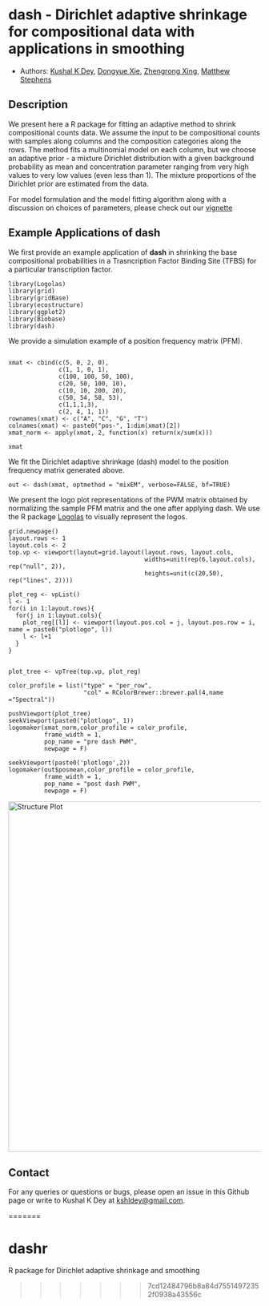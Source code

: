 # dash - Dirichlet adaptive shrinkage for compositional data with applications in smoothing


- Authors:    [Kushal K Dey](https://github.com/kkdey),   [Dongyue Xie](https://github.com/DongyueXie), [Zhengrong Xing](https://github.com/zrxing), [Matthew Stephens](http://stephenslab.uchicago.edu/)


## Description

We present here a R package for fitting an adaptive method to shrink compositional
counts data. We assume the input to be compositional counts with samples along columns
and the composition categories along the rows. The method fits a multinomial model
on each column, but we choose an adaptive prior - a mixture Dirichlet distribution with
a given background probability as mean and concentration parameter ranging from very
high values to very low values (even less than 1). The mixture proportions of the 
Dirichlet prior are estimated from the data.


For model formulation and the model fitting algorithm along with a discussion on
choices of parameters, please check out our [vignette](vignettes/dash.Rmd)


##  Example Applications of dash 

We first provide an example application of **dash** in shrinking the base compositional probabilities in a Trasncription Factor Binding Site (TFBS) for a particular transcription factor. 

```{r,warning=FALSE,message=FALSE,fig.width=7,fig.height=7}
library(Logolas)
library(grid)
library(gridBase)
library(ecostructure)
library(ggplot2)
library(Biobase)
library(dash)
```

We provide a simulation example of a position frequency matrix (PFM). 

```{r,warning=FALSE,message=FALSE,fig.width=7,fig.height=7}

xmat <- cbind(c(5, 0, 2, 0),
              c(1, 1, 0, 1),
              c(100, 100, 50, 100),
              c(20, 50, 100, 10),
              c(10, 10, 200, 20),
              c(50, 54, 58, 53),
              c(1,1,1,3),
              c(2, 4, 1, 1))
rownames(xmat) <- c("A", "C", "G", "T")
colnames(xmat) <- paste0("pos-", 1:dim(xmat)[2])
xmat_norm <- apply(xmat, 2, function(x) return(x/sum(x)))

xmat
```

We fit the Dirichlet adaptive shrinkage (dash) model to the position frequency matrix generated above.


```{r,warning=FALSE,message=FALSE,fig.width=7,fig.height=7}
out <- dash(xmat, optmethod = "mixEM", verbose=FALSE, bf=TRUE)
```


We present the logo plot representations of the PWM matrix obtained by normalizing the sample PFM matrix and the one after applying dash. We use the R package [Logolas](kkdey.github.io/Logolas-pages) to visually represent the logos. 

```{r}
grid.newpage()
layout.rows <- 1
layout.cols <- 2
top.vp <- viewport(layout=grid.layout(layout.rows, layout.cols,
                                      widths=unit(rep(6,layout.cols), rep("null", 2)),
                                      heights=unit(c(20,50), rep("lines", 2))))

plot_reg <- vpList()
l <- 1
for(i in 1:layout.rows){
  for(j in 1:layout.cols){
    plot_reg[[l]] <- viewport(layout.pos.col = j, layout.pos.row = i, name = paste0("plotlogo", l))
    l <- l+1
  }
}


plot_tree <- vpTree(top.vp, plot_reg)

color_profile = list("type" = "per_row", 
                     "col" = RColorBrewer::brewer.pal(4,name ="Spectral"))

pushViewport(plot_tree)
seekViewport(paste0("plotlogo", 1))
logomaker(xmat_norm,color_profile = color_profile,
          frame_width = 1,
          pop_name = "pre dash PWM",
          newpage = F)

seekViewport(paste0('plotlogo',2))
logomaker(out$posmean,color_profile = color_profile,
          frame_width = 1,
          pop_name = "post dash PWM",
          newpage = F)
```

<img src="vignettes/test/dash_app.png" alt="Structure Plot" height="700" width="1000">

## Contact

For any queries or questions or bugs, please open an issue in this Github page or write to Kushal K Dey at [kshldey@gmail.com](kshldey@gmail.com). 



=======
# dashr
R package for Dirichlet adaptive shrinkage and smoothing
>>>>>>> 7cd12484796b8a84d75514972352f0938a43556c
